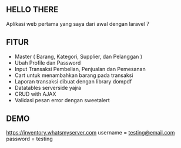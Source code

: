 ## HELLO THERE

Aplikasi web pertama yang saya dari awal dengan laravel 7

## FITUR

- Master ( Barang, Kategori, Supplier, dan Pelanggan )
- Ubah Profile dan Password
- Input Transaksi Pembelian, Penjualan dan Pemesanan
- Cart untuk menambahkan barang pada transaksi
- Laporan transaksi dibuat dengan library dompdf
- Datatables serverside yajra
- CRUD with AJAX
- Validasi pesan error dengan sweetalert

## DEMO
https://inventory.whatsmyserver.com
username = testing@email.com
password = testing
